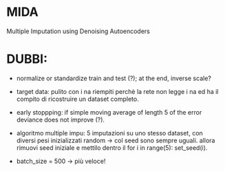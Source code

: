 # MIDA
Multiple Imputation using Denoising Autoencoders


# DUBBI:

* normalize or standardize train and test (?); at the end, inverse scale?

* target data: pulito con i na riempiti perchè la rete non legge i na ed ha il compito di ricostruire un dataset completo.

* early stoppping: if simple moving average of length 5 of the error deviance does not improve (?).

* algoritmo multiple impu: 5 imputazioni su uno stesso dataset, con diversi pesi inizializzati random -> col seed sono sempre uguali. allora rimuovi seed iniziale e mettilo dentro il for i in range(5): set_seed(i).

* batch_size = 500 -> più veloce!
